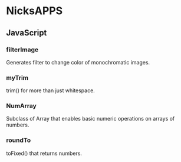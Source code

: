 # NicksAPPS

## JavaScript
### filterImage
Generates filter to change color of monochromatic images.

### myTrim
trim() for more than just whitespace.

### NumArray
Subclass of Array that enables basic numeric operations on arrays of numbers.

### roundTo
toFixed() that returns numbers.